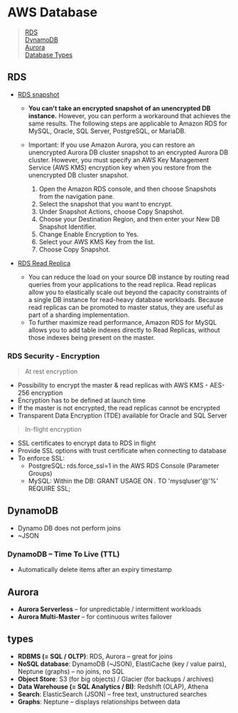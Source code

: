 # AWS Database
> [RDS](#RDS)  
> [DynamoDB](#DynamoDB)  
> [Aurora](#Aurora)  
> [Database Types](#types)  


## RDS
- [RDS snapshot](https://aws.amazon.com/ko/premiumsupport/knowledge-center/encrypt-rds-snapshots/)
    - **You can't take an encrypted snapshot of an unencrypted DB instance.** However, you can perform a workaround that achieves the same results. The following steps are applicable to Amazon RDS for MySQL, Oracle, SQL Server, PostgreSQL, or MariaDB.

    - Important: If you use Amazon Aurora, you can restore an unencrypted Aurora DB cluster snapshot to an encrypted Aurora DB cluster. However, you must specify an AWS Key Management Service (AWS KMS) encryption key when you restore from the unencrypted DB cluster snapshot. 
        1.    Open the Amazon RDS console, and then choose Snapshots from the navigation pane.
        2.    Select the snapshot that you want to encrypt.
        3.    Under Snapshot Actions, choose Copy Snapshot.
        4.    Choose your Destination Region, and then enter your New DB Snapshot Identifier.
        5.    Change Enable Encryption to Yes.
        6.    Select your AWS KMS Key from the list.
        7.    Choose Copy Snapshot.

- [RDS Read Replica](https://aws.amazon.com/rds/features/read-replicas)
    - You can reduce the load on your source DB instance by routing read queries from your applications to the read replica. Read replicas allow you to elastically scale out beyond the capacity constraints of a single DB instance for read-heavy database workloads. Because read replicas can be promoted to master status, they are useful as part of a sharding implementation.
    - To further maximize read performance, Amazon RDS for MySQL allows you to add table indexes directly to Read Replicas, without those indexes being present on the master.
### RDS Security - Encryption
> At rest encryption  


-  Possibility to encrypt the master & read replicas with AWS KMS - AES-256 encryption
- Encryption has to be defined at launch time
- If the master is not encrypted, the read replicas cannot be encrypted
- Transparent Data Encryption (TDE) available for Oracle and SQL Server
> In-flight encryption  


- SSL certificates to encrypt data to RDS in flight
- Provide SSL options with trust certificate when connecting to database
- To enforce SSL:
    - PostgreSQL: rds.force_ssl=1 in the AWS RDS Console (Parameter Groups)
    - MySQL: Within the DB: GRANT USAGE ON *.* TO 'mysqluser'@'%' REQUIRE SSL;


## DynamoDB
- Dynamo DB does not perform joins
- ~JSON
### DynamoDB – Time To Live (TTL)
- Automatically delete items after an expiry timestamp


## Aurora
- **Aurora Serverless** – for unpredictable / intermittent workloads
- **Aurora Multi-Master** – for continuous writes failover


## types
- **RDBMS (= SQL / OLTP)**: RDS, Aurora – great for joins
- **NoSQL database**: DynamoDB (~JSON), ElastiCache (key / value pairs), Neptune (graphs) – no joins, no SQL
- **Object Store**: S3 (for big objects) / Glacier (for backups / archives)
- **Data Warehouse (= SQL Analytics / BI)**: Redshift (OLAP), Athena
- **Search**: ElasticSearch (JSON) – free text, unstructured searches
- **Graphs**: Neptune – displays relationships between data